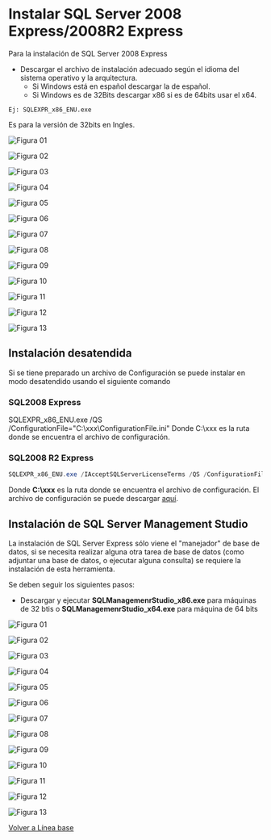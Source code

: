 # Instalar SQL Server 2008 Express/2008R2 Express

Para la instalación de SQL Server 2008 Express

- Descargar el archivo de instalación adecuado según el idioma del sistema operativo y la arquitectura.
  - Si Windows está en español descargar la de español.
  - Si Windows es de 32Bits descargar x86 si es de 64bits usar el x64.

```
Ej: SQLEXPR_x86_ENU.exe 
```
Es para la versión de 32bits en Ingles.

![Figura 01](../img/SQL_Server_Express_2008/Fig01.png)

![Figura 02](../img/SQL_Server_Express_2008/Fig02.png)

![Figura 03](../img/SQL_Server_Express_2008/Fig03.png)

![Figura 04](../img/SQL_Server_Express_2008/Fig04.png)

![Figura 05](../img/SQL_Server_Express_2008/Fig05.png)

![Figura 06](../img/SQL_Server_Express_2008/Fig06.png)

![Figura 07](../img/SQL_Server_Express_2008/Fig07.png)

![Figura 08](../img/SQL_Server_Express_2008/Fig08.png)

![Figura 09](../img/SQL_Server_Express_2008/Fig09.png)

![Figura 10](../img/SQL_Server_Express_2008/Fig10.png)

![Figura 11](../img/SQL_Server_Express_2008/Fig11.png)

![Figura 12](../img/SQL_Server_Express_2008/Fig12.png)

![Figura 13](../img/SQL_Server_Express_2008/Fig13.png)

## Instalación desatendida

Si se tiene preparado un archivo de Configuración se puede instalar en modo desatendido usando el siguiente comando

### SQL2008 Express

SQLEXPR_x86_ENU.exe /QS /ConfigurationFile="C:\xxx\ConfigurationFile.ini"
Donde C:\xxx es la ruta donde se encuentra el archivo de configuración.

### SQL2008 R2 Express

```powershell
SQLEXPR_x86_ENU.exe /IAcceptSQLServerLicenseTerms /QS /ConfigurationFile="C:\xxx\ConfigurationFile.ini"
```
Donde **C:\xxx** es la ruta donde se encuentra el archivo de configuración.
El archivo de configuración se puede descargar [aquí](https://www.latispro.com/integradores/Curso/ConfigurationFile.zip).

## Instalación de SQL Server Management Studio

La instalación de SQL Server Express sólo viene el "manejador" de base de datos, si se necesita realizar alguna otra tarea de base de datos (como adjuntar una base de datos, o ejecutar alguna consulta) se requiere la instalación de esta herramienta.

Se deben seguir los siguientes pasos:

- Descargar y ejecutar **SQLManagemenrStudio_x86.exe** para máquinas de 32 btis o **SQLManagemenrStudio_x64.exe** para máquina de 64 bits

![Figura 01](../img/SSMS2008/Fig01.png)

![Figura 02](../img/SSMS2008/Fig02.png)

![Figura 03](../img/SSMS2008/Fig03.png)

![Figura 04](../img/SSMS2008/Fig04.png)

![Figura 05](../img/SSMS2008/Fig05.png)

![Figura 06](../img/SSMS2008/Fig06.png)

![Figura 07](../img/SSMS2008/Fig07.png)

![Figura 08](../img/SSMS2008/Fig08.png)

![Figura 09](../img/SSMS2008/Fig09.png)

![Figura 10](../img/SSMS2008/Fig10.png)

![Figura 11](../img/SSMS2008/Fig11.png)

![Figura 12](../img/SSMS2008/Fig12.png)

![Figura 13](../img/SSMS2008/Fig13.png)


[Volver a Línea base](../Linea_Base.md)